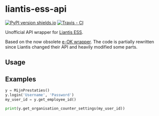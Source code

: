 liantis-ess-api
========

[![PyPI version shields.io](https://img.shields.io/pypi/v/liantis_ess_api.svg)](https://pypi.python.org/pypi/liantis_ess_api/)
[![Travis - CI ](https://img.shields.io/travis/dotEsuS/liantis_ess_api.svg)](https://travis-ci.org/dotEsuS/liantis_ess_api)

Unofficial API wrapper for [Liantis ESS](https://www.liantis.be/myliantis/).

Based on the now obsolete [e-OK wrapper](https://github.com/dotEsuS/e_ok_api). The code is partially rewritten since Liantis changed their API and heavily modified some parts.


Usage
-------

	
Examples
-------
```python
y = MijnPrestaties()
y.login('Username', 'Password')
my_user_id = y.get_employee_id()

print(y.get_organisation_counter_settings(my_user_id))
```
 
